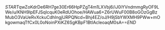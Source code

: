 $START$qwZoKdrDe6RH7ge30Er66HpPZgT4m1LXVbj6/iJ0iYVndmmgRyOF9LWe/u/KNH9lpEFJSqIcquK0eRdUOhoe/HAWua6+Z6rUWuF00B8oGOzGgBzMubO3VaUeRvXckuCdhIngjURPQNcd+Bhj4EZ/oJ/H9jSbYWXMH9PWw+mOkgowmaqTfCx0L0oNoinPXiKZ6SgKBpF1BtIAcIeoaqM0sA==$END$